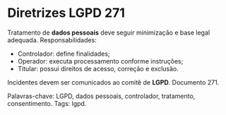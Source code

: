 # Diretrizes LGPD 271

Tratamento de **dados pessoais** deve seguir minimização e base legal adequada.
Responsabilidades:
- Controlador: define finalidades;
- Operador: executa processamento conforme instruções;
- Titular: possui direitos de acesso, correção e exclusão.

Incidentes devem ser comunicados ao comitê de **LGPD**. Documento 271.

Palavras-chave: LGPD, dados pessoais, controlador, tratamento, consentimento.
Tags: lgpd.
